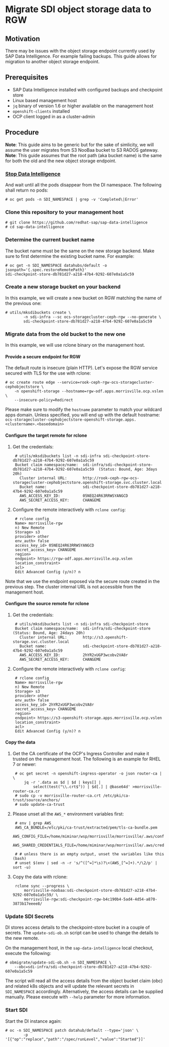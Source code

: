 # Migrate SDI object storage data to RGW

## Motivation

There may be issues with the object storage endpoint currently used by SAP Data Intelligence. For example failing backups. This guide allows for migration to another object storage endpoint.

## Prerequisites

- SAP Data Intelligence installed with configured backups and checkpoint store
- Linux based management host
- `jq` binary of version 1.6 or higher available on the management host
- `openshift-clients` installed
- OCP client logged in as a cluster-admin

## Procedure

**Note**: This guide aims to be generic but for the sake of simlicity, we will assume the user migrates from S3 NooBaa bucket to S3 RADOS gateway.  
**Note**: This guide assumes that the root path (aka bucket name) is the same for both the old and the new object storage endpoint.

### [Stop Data Intelligence](https://access.redhat.com/articles/5100521#ocp-up-stop-sdi)

And wait until all the pods disappear from the DI namespace. The following shall return no pods:

    # oc get pods -n SDI_NAMESPACE | grep -v 'Completed\|Error'

### Clone this repository to your management host

    # git clone https://github.com/redhat-sap/sap-data-intelligence
    # cd sap-data-intelligence

### Determine the current bucket name

The bucket name must be the same on the new storage backend. Make sure to first determine the existing bucket name. For example:

    # oc get -n SDI_NAMESPACE datahubs/default -o jsonpath='{.spec.restoreRemotePath}'
    sdi-checkpoint-store-db781d27-a218-47b4-9292-607e0a1a5c59

### Create a new storage bucket on your backend

In this example, we will create a new bucket on RGW matching the name of the previous one:

    # utils/mksdibuckets create \
            -n sdi-infra --sc ocs-storagecluster-ceph-rgw --no-generate \
            sdi-checkpoint-store-db781d27-a218-47b4-9292-607e0a1a5c59

### Migrate data from the old bucket to the new one

In this example, we will use rclone binary on the management host.

#### Provide a secure endpoint for RGW

The default route is insecure (plain HTTP). Let's expose the RGW service secured with TLS for the use with rclone:

    # oc create route edge --service=rook-ceph-rgw-ocs-storagecluster-cephobjectstore \
        -n openshift-storage --hostname=rgw-odf.apps.morrisville.ocp.vslen \
        --insecure-policy=Redirect 

Please make sure to modify the `hostname` parameter to match your wildcard apps domain. Unless specified, you will end up with the default hostname: `ocs-storagecluster-cephobjectstore-openshift-storage.apps.<clustername>.<basedomain>`

#### Configure the target remote for rclone

1. Get the credentials:

        # utils/mksdibuckets list -n sdi-infra sdi-checkpoint-store-db781d27-a218-47b4-9292-607e0a1a5c59
        Bucket claim namespace/name:  sdi-infra/sdi-checkpoint-store-db781d27-a218-47b4-9292-607e0a1a5c59  (Status: Bound, Age: 3days 20h)
          Cluster internal URL:       http://rook-ceph-rgw-ocs-storagecluster-cephobjectstore.openshift-storage.svc.cluster.local
          Bucket name:                sdi-checkpoint-store-db781d27-a218-47b4-9292-607e0a1a5c59
          AWS_ACCESS_KEY_ID:          05NEQ24R63RRWSYANGCD
          AWS_SECRET_ACCESS_KEY:      CHANGEME

2. Configure the remote interactively with `rclone config`:

        # rclone config
        Name> morrisville-rgw
        n) New Remote
        Storage> s3
        provider> other
        env_auth> false
        access_key_id> 05NEQ24R63RRWSYANGCD
        secret_access_key> CHANGEME
        region>
        endpoint> https://rgw-odf.apps.morrisville.ocp.vslen
        location_constraint>
        acl>
        Edit Advanced Config (y/n)? n

Note that we use the endpoint exposed via the secure route created in the previous step. The cluster internal URL is not accessible from the management host.

#### Configure the source remote for rclone

1. Get the credentials:

        # utils/mksdibuckets list -n sdi-infra sdi-checkpoint-store
        Bucket claim namespace/name:  sdi-infra/sdi-checkpoint-store  (Status: Bound, Age: 24days 20h)
          Cluster internal URL:       http://s3.openshift-storage.svc.cluster.local
          Bucket name:                sdi-checkpoint-store-db781d27-a218-47b4-9292-607e0a1a5c59
          AWS_ACCESS_KEY_ID:          2hYR2xUGP3wcobv2VA8r
          AWS_SECRET_ACCESS_KEY:      CHANGEME

2. Configure the remote interactively with `rclone config`:

        # rclone config
        Name> morrisville-rgw
        n) New Remote
        Storage> s3
        provider> other
        env_auth> false
        access_key_id> 2hYR2xUGP3wcobv2VA8r
        secret_access_key> CHANGEME
        region>
        endpoint> https://s3-openshift-storage.apps.morrisville.ocp.vslen
        location_constraint>
        acl>
        Edit Advanced Config (y/n)? n

#### Copy the data

1. Get the CA certificate of the OCP's Ingress Controller and make it trusted on the management host. The following is an example for RHEL 7 or newer:

        # oc get secret -n openshift-ingress-operator -o json router-ca | \
            jq -r '.data as $d | $d | keys[] |
                select(test("\\.crt$")) | $d[.] | @base64d' >morrisville-router-ca.cr
        # sudo cp -v morrisville-router-ca.crt /etc/pki/ca-trust/source/anchors/
        # sudo update-ca-trust

2. Please unset all the `AWS_*` environment variables first:

        # env | grep AWS_
        AWS_CA_BUNDLE=/etc/pki/ca-trust/extracted/pem/tls-ca-bundle.pem
        AWS_CONFIG_FILE=/home/miminar/wsp/morrisville/morrisville/.aws/config
        AWS_SHARED_CREDENTIALS_FILE=/home/miminar/wsp/morrisville/.aws/credentials

        # # unless there is an empty output, unset the variables like this (bash)
        # unset $(env | sed -n -r 's/^([^=]*\s)?\<(AWS_[^=]+).*/\2/p' | sort -u)

3. Copy the data with rclone:

        rclone sync --progress \
            morrisville-noobaa:sdi-checkpoint-store-db781d27-a218-47b4-9292-607e0a1a5c59/ \
            morrisville-rgw:sdi-checkpoint-rgw-b4c190b4-5ad4-4d54-a870-3873b17eeee8/

### Update SDI Secrets

DI stores access details to the checkpoint-store bucket in a couple of secrets. The `update-sdi-ob.sh` script can be used to change the details to the new remote.

On the management host, in the `sap-data-intelligence` local checkout, execute the following:

    # obmigrate/update-sdi-ob.sh -n SDI_NAMESPACE \
        --obc=sdi-infra/sdi-checkpoint-store-db781d27-a218-47b4-9292-607e0a1a5c59

The script will read all the access details from the object bucket claim (obc) and related k8s objects and will update the relevant secrets in `SDI_NAMESPACE` accordingly. Alternatively, the access details can be supplied manually. Please execute with `--help` parameter for more information.

### Start SDI

Start the DI instance again:

    # oc -n SDI_NAMESPACE patch datahub/default --type='json' \
            -p '[{"op":"replace","path":"/spec/runLevel","value":"Started"}]'
